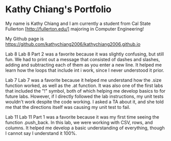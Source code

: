 # Kathy Chiang's Portfolio

My name is Kathy Chiang and I am currently a student from Cal State Fullerton [http://fullerton.edu/] majoring in Computer Engineering! 

My Github page is https://github.com/kathychiang2006/kathychiang2006.github.io

Lab 8
Lab 8 Part 2 was a favorite because it was slightly confusing, but still fun. We had to print out a message that consisted of dashes and slashes, adding and subtracting each of them as you enter a new line. It helped me learn how the loops that include int i work, since I never understood it prior. 

Lab 7
Lab 7 was a favorite because it helped me understand how the .size function worked, as well as the .at function. It was also one of the first labs that included the "!" symbol, both of which helping me develop basics to for future labs. However, if I directly followed the lab instructions, my unit tests wouldn't work despite the code working. I asked a TA about it, and she told me that the directions itself was causing my unit test to fail. 

Lab 11
Lab 11 Part 1 was a favorite because it was my first time seeing the function .push_back. In this lab, we were working with CSV, rows, and columns. It helped me develop a basic understanding of everything, though I cannot say I understand it 100%. 